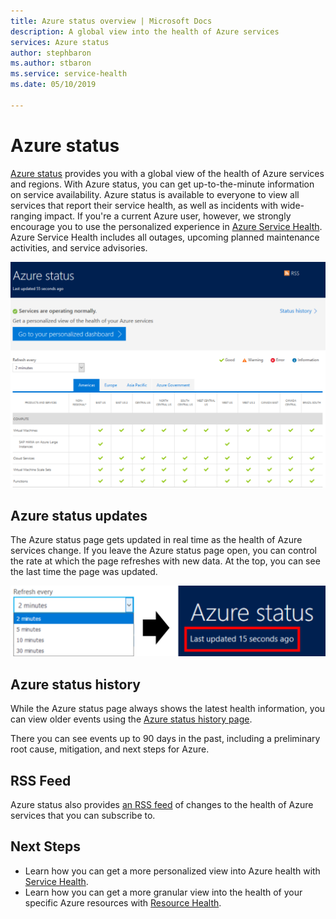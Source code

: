 ```yaml
---
title: Azure status overview | Microsoft Docs
description: A global view into the health of Azure services
services: Azure status
author: stephbaron
ms.author: stbaron
ms.service: service-health
ms.date: 05/10/2019

---
```

# Azure status
[Azure status](https://azure.microsoft.com/status/) provides you with a global view of the health of Azure services and regions. With Azure status, you can get up-to-the-minute information on service availability. Azure status is available to everyone to view all services that report their service health, as well as incidents with wide-ranging impact. If you're a current Azure user, however, we strongly encourage you to use the personalized experience in [Azure Service Health](https://aka.ms/azureservicehealth). Azure Service Health includes all outages, upcoming planned maintenance activities, and service advisories.

![Azure status page](./media/azure-status-overview/azure-status.PNG)

## Azure status updates
The Azure status page gets updated in real time as the health of Azure services change. If you leave the Azure status page open, you can control the rate at which the page refreshes with new data. At the top, you can see the last time the page was updated.

![Azure status refresh](./media/azure-status-overview/update.PNG)

## Azure status history
While the Azure status page always shows the latest health information, you can view older events using the [Azure status history page](https://azure.microsoft.com/status/history/).

There you can see events up to 90 days in the past, including a preliminary root cause, mitigation, and next steps for Azure.

## RSS Feed
Azure status also provides [an RSS feed](https://azure.microsoft.com/status/feed/) of changes to the health of Azure services that you can subscribe to.

## Next Steps
* Learn how you can get a more personalized view into Azure health with [Service Health](./service-health-overview.md).
* Learn how you can get a more granular view into the health of your specific Azure resources with [Resource Health](./resource-health-overview.md).
